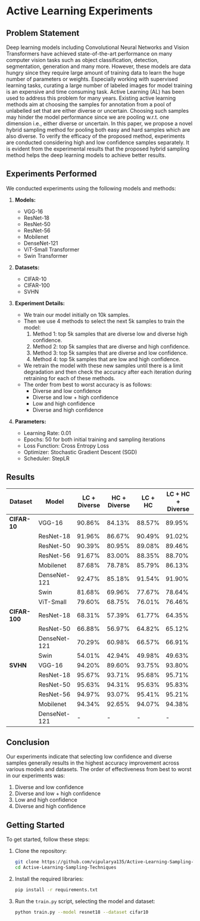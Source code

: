 # Active Learning Experiments

## Problem Statement

Deep learning models including Convolutional Neural Networks and Vision Transformers have achieved state-of-the-art performance on many computer vision tasks such as object classification, detection, segmentation, generation and many more. However, these models are data hungry since they require large amount of training data to learn the huge number of parameters or weights. Especially working with supervised learning tasks, curating a large number of labeled images for model training is an expensive and time consuming task. Active Learning (AL) has been used to address this problem for many years. Existing active learning methods aim at choosing the samples for annotation from a pool of unlabelled set that are either diverse or uncertain. Choosing such samples may hinder the model performance since we are pooling w.r.t. one dimension i.e., either diverse or uncertain. In this paper, we propose a novel hybrid sampling method for pooling both easy and hard samples which are also diverse. To verify the efficacy of the proposed method, experiments are conducted considering high and low confidence samples separately. It is evident from the experimental results that the proposed hybrid sampling method helps the deep learning models to achieve better results. 

## Experiments Performed

We conducted experiments using the following models and methods:

1. **Models:**
   - VGG-16
   - ResNet-18
   - ResNet-50
   - ResNet-56
   - Mobilenet
   - DenseNet-121
   - ViT-Small Transformer
   - Swin Transformer

2. **Datasets:**
   - CIFAR-10
   - CIFAR-100
   - SVHN

3. **Experiment Details:**
   - We train our model initially on 10k samples.
   - Then we use 4 methods to select the next 5k samples to train the model:
     1. Method 1: top 5k samples that are diverse low and diverse high confidence.
     2. Method 2: top 5k samples that are diverse and high confidence.
     3. Method 3: top 5k samples that are diverse and low confidence.
     4. Method 4: top 5k samples that are low and high confidence.
   - We retrain the model with these new samples until there is a limit degradation and then check the accuracy after each iteration during retraining for each of these methods.
   - The order from best to worst accuracy is as follows:
     - Diverse and low confidence
     - Diverse and low + high confidence
     - Low and high confidence
     - Diverse and high confidence

4. **Parameters:**
   - Learning Rate: 0.01
   - Epochs: 50 for both initial training and sampling iterations
   - Loss Function: Cross Entropy Loss
   - Optimizer: Stochastic Gradient Descent (SGD)
   - Scheduler: StepLR

## Results


| Dataset      | Model        | LC + Diverse | HC + Diverse | LC + HC  | LC + HC + Diverse |
| ------------ | ------------ | ------------ | ------------ | -------- | ------------------ |
| **CIFAR-10** | VGG-16       | 90.86%       | 84.13%       | 88.57%   | 89.95%             |
|              | ResNet-18    | 91.96%       | 86.67%       | 90.49%   | 91.02%             |
|              | ResNet-50    | 90.39%       | 80.95%       | 89.08%   | 89.46%             |
|              | ResNet-56    | 91.67%       | 83.00%       | 88.35%   | 88.70%             |
|              | Mobilenet    | 87.68%       | 78.78%       | 85.79%   | 86.13%             |
|              | DenseNet-121 | 92.47%       | 85.18%       | 91.54%   | 91.90%             |
|              | Swin         | 81.68%       | 69.96%       | 77.67%   | 78.64%             |
|              | ViT-Small    | 79.60%       | 68.75%       | 76.01%   | 76.46%             |
| **CIFAR-100**| ResNet-18    | 68.31%       | 57.39%       | 61.77%   | 64.35%             |
|              | ResNet-50    | 66.88%       | 56.97%       | 64.82%   | 65.12%             |
|              | DenseNet-121 | 70.29%       | 60.98%       | 66.57%   | 66.91%             |
|              | Swin         | 54.01%       | 42.94%       | 49.98%   | 49.63%             |
| **SVHN**     | VGG-16       | 94.20%       | 89.60%       | 93.75%   | 93.80%             |
|              | ResNet-18    | 95.67%       | 93.71%       | 95.68%   | 95.71%             |
|              | ResNet-50    | 95.63%       | 94.31%       | 95.63%   | 95.83%             |
|              | ResNet-56    | 94.97%       | 93.07%       | 95.41%   | 95.21%             |
|              | Mobilenet    | 94.34%       | 92.65%       | 94.07%   | 94.38%             |
|              | DenseNet-121 | -            | -            | -        | -                  |


## Conclusion

Our experiments indicate that selecting low confidence and diverse samples generally results in the highest accuracy improvement across various models and datasets. The order of effectiveness from best to worst in our experiments was:
1. Diverse and low confidence
2. Diverse and low + high confidence
3. Low and high confidence
4. Diverse and high confidence



## Getting Started

To get started, follow these steps:

1. Clone the repository:
    ```bash
    git clone https://github.com/vipularya135/Active-Learning-Sampling-Techniques
    cd Active-Learning-Sampling-Techniques
    ```

2. Install the required libraries:
    ```bash
    pip install -r requirements.txt
    ```

3. Run the `train.py` script, selecting the model and dataset:
    ```bash
    python train.py --model resnet18 --dataset cifar10
    ```
